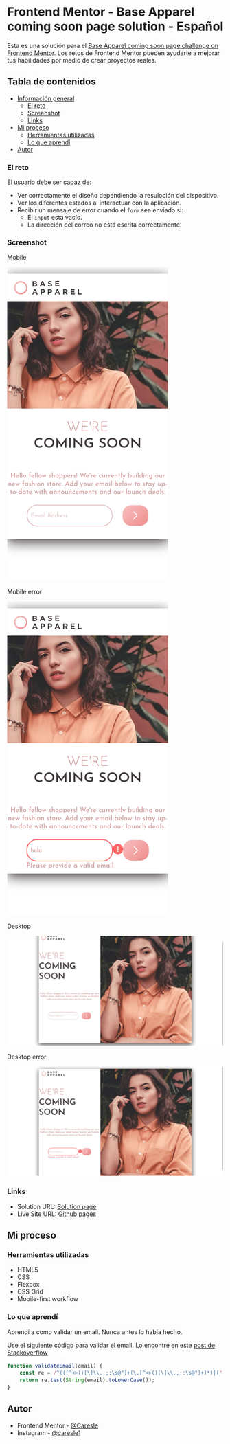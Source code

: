# Frontend Mentor - Base Apparel coming soon page solution - Español

Esta es una solución para el [Base Apparel coming soon page challenge on Frontend Mentor](https://www.frontendmentor.io/challenges/base-apparel-coming-soon-page-5d46b47f8db8a7063f9331a0). Los retos de Frontend Mentor pueden ayudarte a mejorar tus habilidades por medio de crear proyectos reales.

## Tabla de contenidos
- [Información general](#información-general)
  - [El reto](#el-reto)
  - [Screenshot](#screenshot)
  - [Links](#links)
- [Mi proceso](#mi-proceso)
  - [Herramientas utilizadas](#herramientas-utilizadas)
  - [Lo que aprendí](#lo-que-aprendí)
- [Autor](#autor)

### El reto

El usuario debe ser capaz de:

- Ver correctamente el diseño dependiendo la resuloción del dispositivo.
- Ver los diferentes estados al interactuar con la aplicación.
- Recibir un mensaje de error cuando el `form` sea enviado si:
  - El `input` esta vacío.
  - La dirección del correo no está escrita correctamente.

### Screenshot

Mobile

![](./readme-src/mobile.png)

Mobile error

![](./readme-src/mobile-active.png)

Desktop

![](./readme-src/desktop.png)

Desktop error

![](./readme-src/desktop-active.png)

### Links

- Solution URL: [Solution page]()
- Live Site URL: [Github pages]()

## Mi proceso

### Herramientas utilizadas

- HTML5
- CSS
- Flexbox
- CSS Grid
- Mobile-first workflow

### Lo que aprendí

Aprendí a como validar un email. Nunca antes lo había hecho.

Use el siguiente código para validar el email. Lo encontré en este [post de Stackoverflow](https://stackoverflow.com/questions/46155/how-to-validate-an-email-address-in-javascript)

```js
function validateEmail(email) {
    const re = /^(([^<>()[\]\\.,;:\s@"]+(\.[^<>()[\]\\.,;:\s@"]+)*)|(".+"))@((\[[0-9]{1,3}\.[0-9]{1,3}\.[0-9]{1,3}\.[0-9]{1,3}\])|(([a-zA-Z\-0-9]+\.)+[a-zA-Z]{2,}))$/;
    return re.test(String(email).toLowerCase());
}
```

## Autor

- Frontend Mentor - [@Caresle](https://www.frontendmentor.io/profile/Caresle)
- Instagram - [@caresle1](https://instagram.com/caresle1)